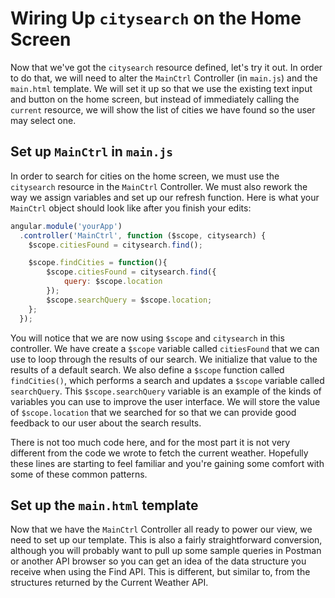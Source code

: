 # Wiring Up `citysearch` on the Home Screen
Now that we've got the `citysearch` resource defined, let's try it out. In order to do that, we will need to alter the `MainCtrl` Controller (in `main.js`) and the `main.html` template. We will set it up so that we use the existing text input and button on the home screen, but instead of immediately calling the `current` resource, we will show the list of cities we have found so the user may select one.

## Set up `MainCtrl` in `main.js`
In order to search for cities on the home screen, we must use the `citysearch` resource in the `MainCtrl` Controller. We must also rework the way we assign variables and set up our refresh function. Here is what your `MainCtrl` object should look like after you finish your edits:

```js
angular.module('yourApp')
  .controller('MainCtrl', function ($scope, citysearch) {
    $scope.citiesFound = citysearch.find();

    $scope.findCities = function(){
        $scope.citiesFound = citysearch.find({
            query: $scope.location
        });
        $scope.searchQuery = $scope.location;
    };
  });
```

You will notice that we are now using `$scope` and `citysearch` in this controller. We have create a `$scope` variable called `citiesFound` that we can use to loop through the results of our search. We initialize that value to the results of a default search. We also define a `$scope` function called `findCities()`, which performs a search and updates a `$scope` variable called `searchQuery`. This `$scope.searchQuery` variable is an example of the kinds of variables you can use to improve the user interface. We will store the value of `$scope.location` that we searched for so that we can provide good feedback to our user about the search results.

There is not too much code here, and for the most part it is not very different from the code we wrote to fetch the current weather. Hopefully these lines are starting to feel familiar and you're gaining some comfort with some of these common patterns.

## Set up the `main.html` template
Now that we have the `MainCtrl` Controller all ready to power our view, we need to set up our template. This is also a fairly straightforward conversion, although you will probably want to pull up some sample queries in Postman or another API browser so you can get an idea of the data structure you receive when using the Find API. This is different, but similar to, from the structures returned by the Current Weather API.

